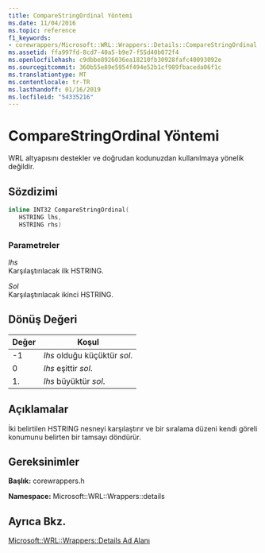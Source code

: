 ```yaml
---
title: CompareStringOrdinal Yöntemi
ms.date: 11/04/2016
ms.topic: reference
f1_keywords:
- corewrappers/Microsoft::WRL::Wrappers::Details::CompareStringOrdinal
ms.assetid: ffa997fd-8cd7-40a5-b9e7-f55d40b072f4
ms.openlocfilehash: c9dbbe8926036ea18210fb30928fafc40093092e
ms.sourcegitcommit: 360b55e89e5954f494e52b1cf989fbaceda06f1c
ms.translationtype: MT
ms.contentlocale: tr-TR
ms.lasthandoff: 01/16/2019
ms.locfileid: "54335216"
---
```

# <a name="comparestringordinal-method"></a>CompareStringOrdinal Yöntemi

WRL altyapısını destekler ve doğrudan kodunuzdan kullanılmaya yönelik değildir.

## <a name="syntax"></a>Sözdizimi

```cpp
inline INT32 CompareStringOrdinal(
   HSTRING lhs,
   HSTRING rhs)
```

### <a name="parameters"></a>Parametreler

*lhs*<br/>
Karşılaştırılacak ilk HSTRING.

*Sol*<br/>
Karşılaştırılacak ikinci HSTRING.

## <a name="return-value"></a>Dönüş Değeri

|Değer|Koşul|
|-----------|---------------|
|-1|*lhs* olduğu küçüktür *sol*.|
|0|*lhs* eşittir *sol*.|
|1.|*lhs* büyüktür *sol*.|

## <a name="remarks"></a>Açıklamalar

İki belirtilen HSTRING nesneyi karşılaştırır ve bir sıralama düzeni kendi göreli konumunu belirten bir tamsayı döndürür.

## <a name="requirements"></a>Gereksinimler

**Başlık:** corewrappers.h

**Namespace:** Microsoft::WRL::Wrappers::details

## <a name="see-also"></a>Ayrıca Bkz.

[Microsoft::WRL::Wrappers::Details Ad Alanı](microsoft-wrl-wrappers-details-namespace.md)